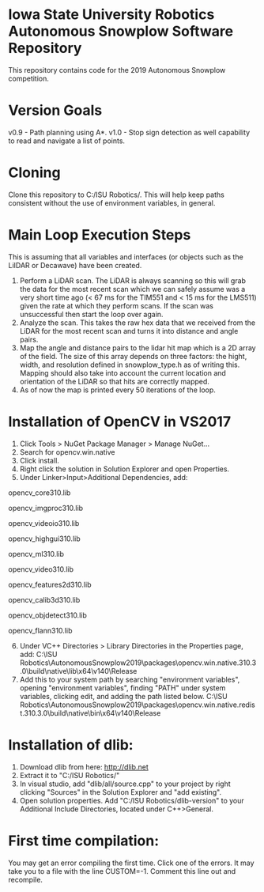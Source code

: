 # Iowa State University Robotics Autonomous Snowplow Software Repository
This repository contains code for the 2019 Autonomous Snowplow competition.
# Version Goals
v0.9 - Path planning using A*.
v1.0 - Stop sign detection as well capability to read and navigate a list of points.
# Cloning
Clone this repository to C:/ISU Robotics/.  This will help keep paths consistent without the use of environment variables, in general.
# Main Loop Execution Steps
This is assuming that all variables and interfaces (or objects such as the LiIDAR or Decawave) have been created.
1. Perform a LiDAR scan. The LiDAR is always scanning so this will grab the data for the most recent scan which we can safely assume was a very short time ago (< 67 ms for the TIM551 and < 15 ms for the LMS511) given the rate at which they perform scans. If the scan was unsuccessful then start the loop over again. 
2. Analyze the scan. This takes the raw hex data that we received from the LiDAR for the most recent scan and turns it into distance and angle pairs. 
3. Map the angle and distance pairs to the lidar hit map which is a 2D array of the field. The size of this array depends on three factors: the hight, width, and resolution defined in snowplow_type.h as of writing this. Mapping should also take into account the current location and orientation of the LiDAR so that hits are correctly mapped.
4. As of now the map is printed every 50 iterations of the loop.


# Installation of OpenCV in VS2017
1. Click Tools > NuGet Package Manager > Manage NuGet...
2. Search for opencv.win.native
3. Click install.
4. Right click the solution in Solution Explorer and open Properties.
5. Under Linker>Input>Additional Dependencies, add:

opencv_core310.lib

opencv_imgproc310.lib

opencv_videoio310.lib

opencv_highgui310.lib

opencv_ml310.lib

opencv_video310.lib

opencv_features2d310.lib

opencv_calib3d310.lib

opencv_objdetect310.lib

opencv_flann310.lib

6. Under VC++ Directories > Library Directories in the Properties page, add:
C:\ISU Robotics\AutonomousSnowplow2019\packages\opencv.win.native.310.3.0\build\native\lib\x64\v140\Release
7. Add this to your system path by searching "environment variables", opening "environment variables", finding "PATH" under system variables, clicking edit, and adding the path listed below.
C:\ISU Robotics\AutonomousSnowplow2019\packages\opencv.win.native.redist.310.3.0\build\native\bin\x64\v140\Release

# Installation of dlib:
1. Download dlib from here: http://dlib.net
2. Extract it to "C:/ISU Robotics/"
3. In visual studio, add "dlib/all/source.cpp" to your project by right clicking "Sources" in the Solution Explorer and "add existing".
4. Open solution properties.  Add "C:/ISU Robotics/dlib-version" to your Additional Include Directories, located under C++>General.

# First time compilation:
You may get an error compiling the first time.  Click one of the errors.  It may take you to a file with the line CUSTOM=-1.  Comment this line out and recompile.

